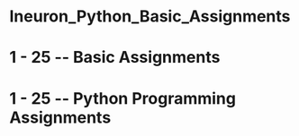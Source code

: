 # Ineuron_Python_Basic_Assignments

# 1 - 25 -- Basic Assignments

# 1 - 25 -- Python Programming Assignments
